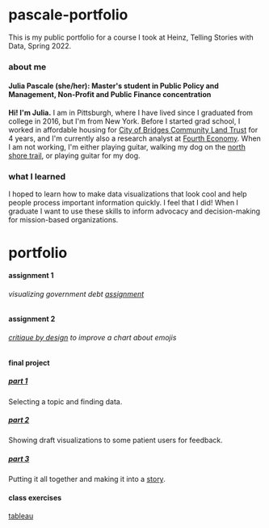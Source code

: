 # pascale-portfolio
This is my public portfolio for a course I took at Heinz, Telling Stories with Data, Spring 2022.

### about me
#### Julia Pascale (she/her): Master's student in Public Policy and Management, Non-Profit and Public Finance concentration
**Hi! I'm Julia.** I am in Pittsburgh, where I have lived since I graduated from college in 2016, but I'm from New York. Before I started grad school, I worked in affordable housing for [City of Bridges Community Land Trust](https://www.cityofbridgesclt.org) for 4 years, and I'm currently also a research analyst at [Fourth Economy](https://www.fourtheconomy.com). 
When I am not working, I'm either playing guitar, walking my dog on the [north shore trail](https://goo.gl/maps/Dqki8Hg6V6tDR8kC8), or playing guitar for my dog. 

### what I learned
I hoped to learn how to make data visualizations that look cool and help people process important information quickly. I feel that I did! When I graduate I want to use these skills to inform advocacy and decision-making for mission-based organizations.

# portfolio

#### assignment 1

###### visualizing government debt [assignment](https://julia-pascale.github.io/pascale-portfolio/dataviz1.html)

#### assignment 2

###### [critique by design](https://julia-pascale.github.io/pascale-portfolio/assignment2.html) to improve a chart about emojis

#### final project 

##### [part 1](https://julia-pascale.github.io/pascale-portfolio/finalproject_part1.html)
Selecting a topic and finding data.

##### [part 2](https://julia-pascale.github.io/pascale-portfolio/finalproject_part2.html)
Showing draft visualizations to some patient users for feedback.

##### [part 3](https://julia-pascale.github.io/pascale-portfolio/finalproject_part3.html)
Putting it all together and making it into a [story](https://carnegiemellon.shorthandstories.com/evictions-in-pittsburgh/index.html).

#### class exercises
[tableau](https://julia-pascale.github.io/pascale-portfolio/tableau-practice.html)





